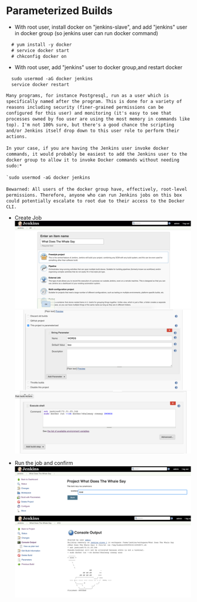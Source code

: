# Parameterized Builds

* With root user, install docker on "jenkins-slave", and add "jenkins" user in docker group (so jenkins user can run docker command)
```
  # yum install -y docker
  # service docker start
  # chkconfig docker on
```

* With root user, add "jenkins" user to docker group,and restart docker
```
  sudo usermod -aG docker jenkins
  service docker restart
```

```
Many programs, for instance Postgresql, run as a user which is specifically named after the program. This is done for a variety of reasons including security (finer-grained permissions can be configured for this user) and monitoring (it's easy to see that processes owned by foo user are using the most memory in commands like top). I'm not 100% sure, but there's a good chance the scripting and/or Jenkins itself drop down to this user role to perform their actions.

In your case, if you are having the Jenkins user invoke docker commands, it would probably be easiest to add the Jenkins user to the docker group to allow it to invoke Docker commands without needing sudo:*

`sudo usermod -aG docker jenkins

Bewarned: All users of the docker group have, effectively, root-level permissions. Therefore, anyone who can run Jenkins jobs on this box could potentially escalate to root due to their access to the Docker CLI.
```

* Create Job
![52.png](/screenshots/52.png)
![53.png](/screenshots/53.png)
![54.png](/screenshots/54.png)

* Run the job and confirm
![55.png](/screenshots/55.png)
![56.png](/screenshots/56.png)
